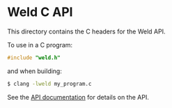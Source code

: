 # Weld C API

This directory contains the C headers for the Weld API.

To use in a C program:

```C
#include "weld.h"
```

and when building:

```bash
$ clang -lweld my_program.c
```

See the [API documentation](https://github.com/weld-project/weld/blob/master/docs/api.md) for details on the API.
